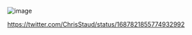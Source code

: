 
![image](https://github.com/sanjosh/csdocs/assets/6673748/e2b324e6-4cc1-4d89-aa5c-a1293c684eb9)

https://twitter.com/ChrisStaud/status/1687821855774932992
